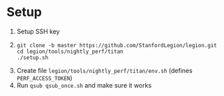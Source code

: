 # Setup

 1. Setup SSH key
 2. ```
    git clone -b master https://github.com/StanfordLegion/legion.git
    cd legion/tools/nightly_perf/titan
    ./setup.sh
    ```
 3. Create file `legion/tools/nightly_perf/titan/env.sh` (defines `PERF_ACCESS_TOKEN`)
 4. Run `qsub qsub_once.sh` and make sure it works
